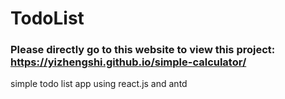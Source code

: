 # TodoList
### Please directly go to this website to view this project: https://yizhengshi.github.io/simple-calculator/
 simple todo list app using react.js and antd
